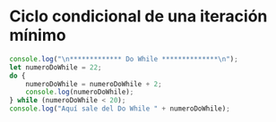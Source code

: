 # Ciclo condicional de una iteración mínimo




~~~js
console.log("\n************* Do While **************\n");
let numeroDoWhile = 22;
do {
    numeroDoWhile = numeroDoWhile + 2;
    console.log(numeroDoWhile);
} while (numeroDoWhile < 20);
console.log("Aquí sale del Do While " + numeroDoWhile);
~~~
~~~js
~~~
~~~js
~~~